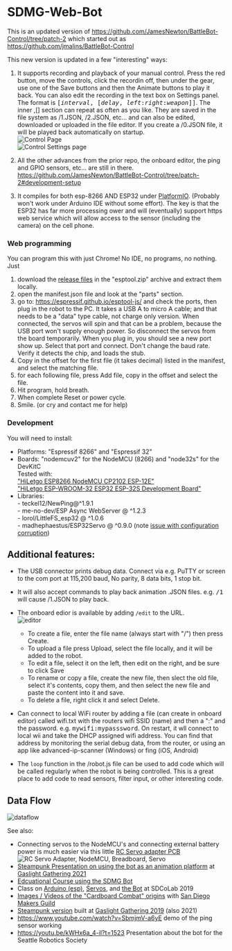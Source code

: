 # SDMG-Web-Bot

This is an updated version of 
https://github.com/JamesNewton/BattleBot-Control/tree/patch-2
which started out as
https://github.com/jmalins/BattleBot-Control

This new version is updated in a few "interesting" ways:
1. It supports recording and playback of your manual control. 
Press the red button, move the controls, click the recordin off, then under the gear, use one of the Save buttons and then the Animate buttons to play it back.
You can also edit the recording in the text box on Settings panel. The format is <tt>[_interval_, [*delay*, *left*:*right*:*weapon*]]</tt>.
The inner ,[] section can repeat as often as you like. They are saved in the file system as /1.JSON, /2.JSON, etc... and can also be edited, downloaded or uploaded in the file editor. If you create a /0.JSON file, it will be played back automatically on startup.
<br>![Control Page](https://user-images.githubusercontent.com/419392/136255712-a1a32200-db01-432b-a2fa-a7d1682e08b1.png)
<br>![Control Settings page](https://user-images.githubusercontent.com/419392/136254679-caab4dbd-3fd5-4eb1-a2a9-d1af3abfd033.png)

2. All the other advances from the prior repo, the onboard editor, the ping and GPIO sensors, etc... are still in there.
https://github.com/JamesNewton/BattleBot-Control/tree/patch-2#development-setup

3. It compiles for both esp-8266 AND ESP32 under <a href="https://platformio.org/install/ide?install=vscode">PlatformIO</a>. 
(Probably won't work under Arduino IDE without some effort). 
The key is that the ESP32 has far more processing ower and will (eventually) support https web service which will allow access to the sensor 
(including the camera) on the cell phone.

### Web programming

You can program this with just Chrome! No IDE, no programs, no nothing. Just 
1. download the [release files](https://github.com/JamesNewton/SDMG-Web-Bot/releases) in the "esptool.zip" archive and extract them locally.
2. open the manifest.json file and look at the "parts" section. 
3. go to:
https://espressif.github.io/esptool-js/
and check the ports, then plug in the robot to the PC. It takes a USB A to micro A cable; and that needs to be a "data" type cable, not charge only version. When connected, the servos will spin and that can be a problem, because the USB port won't supply enough power. So disconnect the servos from the board temporarily.
When you plug in, you should see a new port show up. Select that port and connect. Don't change the baud rate. Verify it detects the chip, and loads the stub. 
4. Copy in the offset for the first file (it takes decimal) listed in the manifest, and select the matching file. 
5. for each following file, press Add file, copy in the offset and select the file. 
6. Hit program, hold breath. 
7. When complete Reset or power cycle. 
8. Smile. (or cry and contact me for help)

### Development

You will need to install:
- Platforms: "Espressif 8266" and "Espressif 32"
- Boards: "nodemcuv2" for the NodeMCU (8266) and "node32s" for the DevKitC 
<BR>Tested with:
<BR><a href="https://www.amazon.com/gp/product/B081CSJV2V">"HiLetgo ESP8266 NodeMCU CP2102 ESP-12E"</a>
<BR><a href="https://www.amazon.com/gp/product/B0718T232Z">"HiLetgo ESP-WROOM-32 ESP32 ESP-32S Development Board"</a>
- Libraries:
<BR>-	teckel12/NewPing@^1.9.1
<br>-	me-no-dev/ESP Async WebServer @ ^1.2.3
<br>- lorol/LittleFS_esp32 @ ^1.0.6
<br>- madhephaestus/ESP32Servo @ ^0.9.0 
(note <a href="https://github.com/madhephaestus/ESP32Servo/issues/23">issue with configuration corruption</a>)


## Additional features:
- The USB connector prints debug data. Connect via e.g. PuTTY or screen to the com port at 115,200 baud, No parity, 8 data bits, 1 stop bit. 
- It will also accept commands to play back animation .JSON files. e.g. <tt>/1</tt> will cause /1.JSON to play back. 
- The onboard edior is available by adding `/edit` to the URL. 
  <BR>![editor](https://user-images.githubusercontent.com/419392/135738555-d4a901bc-d6ba-4154-9623-ee87019079da.png)

  - To create a file, enter the file name (always start with "/") then press Create.
  - To upload a file press Upload, select the file locally, and it will be added to the robot. 
  - To edit a file, select it on the left, then edit on the right, and be sure to click Save
  - To rename or copy a file, create the new file, then slect the old file, select it's contents, copy them, and then select the new file and paste the content into it and save. 
  - To delete a file, right click it and select Delete.
- Can connect to local WiFi router by adding a file (can create in onboard editor) called wifi.txt with the routers wifi SSID (name) and then a ":" and the password. e.g. <tt>mywifi:mypasssword</tt>. On restart, it wll connect to local wii and take the DHCP assigned wifi address. You can find that address by monitoring the serial debug data, from the router, or using an app like advanced-ip-scanner (Windows) or fing (iOS, Android) 
- The `loop` function in the /robot.js file can be used to add code which will be called regularly when the robot is being controlled. This is a great place to add code to read sensors, filter input, or other interesting code. 
  
 ## Data Flow
  ![dataflow](https://user-images.githubusercontent.com/419392/135737811-5097d13e-1ff1-4e0d-95b7-87b00e22b9c2.png)
  
  
See also:
- Connecting servos to the NodeMCU's and connecting external battery power is much easier via this little <a href="https://hackaday.io/project/181972-massmind-rc-servo-adapter">RC Servo adapter PCB</a>
<br>![RC Servo Adapter, NodeMCU, Breadboard, Servo](https://user-images.githubusercontent.com/419392/136256607-2089903e-0541-40fc-8341-240238bef7ae.png)
- <a href="https://docs.google.com/presentation/d/1CeP5DSfR2xFZyUt2vdPWOcWJbTkmyCsVTNZQbRQhnUI/edit?usp=sharing">Steampunk Presentation on using the bot as an animation platform</a> at <a href="http://gaslightgathering.org/">Gaslight Gathering 2021</a>
- <a href="https://github.com/JamesNewton/AdvancedRoboticsWithJavascript/wiki#week-4-day-1-the-bot">Edcuational Course using the SDMG Bot</a>
- Class on <a href="https://jamesnewton.github.io/class/presentESP8266blink.html#1">Arduino (esp)</a>, <a href="https://jamesnewton.github.io/class/presentESP8266servo.html#1">Servos</a>, and <a href="https://github.com/JamesNewton/BattleBot-Control/tree/patch-2#battlebot-control-servo">the Bot</a> at SDCoLab 2019
- <a href="https://goo.gl/photos/vmKWgHmUPouctquz8">Images / Videos of the "Cardboard Combat" origins</a> with <a href="https://www.sdmakersguild.org/events/cardboard-combat-bots/">San Diego Makers Guild</a>
- <a href="https://www.sdmakersguild.org/steambot-build-day-at-gaslight-gathering-april-13-2019/">Steampunk version</a> built at <a href="http://gaslightgathering.org/">Gaslight Gathering 2019</a> (also 2021)
- https://www.youtube.com/watch?v=SbmjmV-a6yE demo of the ping sensor working
- https://youtu.be/kWHx6a_4-iI?t=1523 Presentation about the bot for the Seattle Robotics Society

    
